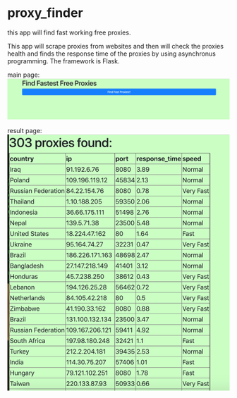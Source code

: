 # proxy_finder
this app will find fast working free proxies.

This app will scrape proxies from websites and then will check
the proxies health and finds the response time of the proxies by using asynchronus
programming.
The framework is Flask.

main page:
![alt text](https://github.com/Aboofazeli/proxy_finder/blob/master/index_page.png)

result page:
![alt text](https://github.com/Aboofazeli/proxy_finder/blob/master/proxy_page.png)
